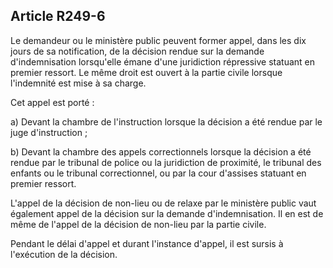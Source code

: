 Article R249-6
----
Le demandeur ou le ministère public peuvent former appel, dans les dix jours de
sa notification, de la décision rendue sur la demande d'indemnisation
lorsqu'elle émane d'une juridiction répressive statuant en premier ressort. Le
même droit est ouvert à la partie civile lorsque l'indemnité est mise à sa
charge.

Cet appel est porté :

a) Devant la chambre de l'instruction lorsque la décision a été rendue par le
juge d'instruction ;

b) Devant la chambre des appels correctionnels lorsque la décision a été rendue
par le tribunal de police ou la juridiction de proximité, le tribunal des
enfants ou le tribunal correctionnel, ou par la cour d'assises statuant en
premier ressort.

L'appel de la décision de non-lieu ou de relaxe par le ministère public vaut
également appel de la décision sur la demande d'indemnisation. Il en est de même
de l'appel de la décision de non-lieu par la partie civile.

Pendant le délai d'appel et durant l'instance d'appel, il est sursis à
l'exécution de la décision.
